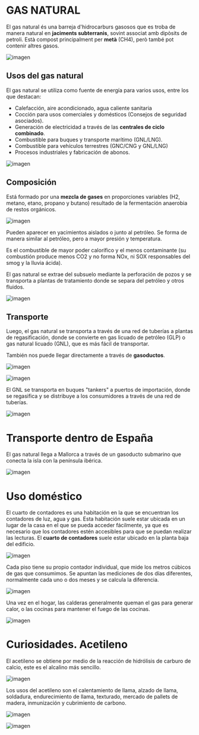 # GAS NATURAL

El gas natural és una barreja d'hidrocarburs gasosos que es troba de manera natural en **jaciments subterranis**, sovint associat amb dipòsits de petroli. Està compost principalment per **metà** (CH4), però també pot contenir altres gasos.

![imagen](img/2022-11-19-15-34-29.png)

## Usos del gas natural

El gas natural se utiliza como fuente de energía para varios usos, entre los que destacan:

- Calefacción, aire acondicionado, agua caliente sanitaria
- Cocción para usos comerciales y domésticos (Consejos de seguridad asociados).
- Generación de electricidad a través de las **centrales de ciclo combinado**.
- Combustible para buques y transporte marítimo (GNL/LNG).
- Combustible para vehículos terrestres (GNC/CNG y GNL/LNG)
- Procesos industriales y fabricación de abonos.

![imagen](img/2022-11-19-15-18-26.png)

## Composición

Está formado por una **mezcla de gases** en proporciones variables (H2, metano, etano, propano y butano) resultado de la fermentación anaerobia de restos orgánicos.

![imagen](img/2022-11-19-15-34-42.png)

Pueden aparecer en yacimientos aislados o junto al petróleo. Se forma de manera similar al petróleo, pero a mayor presión y temperatura.

Es el combustible de mayor poder calorífico y el menos contaminante (su combustión produce menos CO2 y no forma NOx, ni SOX responsables del smog y la lluvia ácida).

 El gas natural se extrae del subsuelo mediante la perforación de pozos y se transporta a plantas de tratamiento donde se separa del petróleo y otros fluidos.

 ![imagen](img/2022-11-19-15-17-46.png)

 ## Transporte

 Luego, el gas natural se transporta a través de una red de tuberías a plantas de regasificación, donde se convierte en gas licuado de petróleo (GLP) o gas natural licuado (GNL), que es más fácil de transportar.

 También nos puede llegar directamente a través de **gasoductos**.

 ![imagen](img/2022-11-19-15-36-53.png)

 ![imagen](img/2022-11-19-15-16-54.png)

 El GNL se transporta en buques "tankers" a puertos de importación, donde se regasifica y se distribuye a los consumidores a través de una red de tuberías.

![imagen](img/2022-11-19-15-16-06.png)

# Transporte dentro de España


El gas natural llega a Mallorca a través de un gasoducto submarino que conecta la isla con la península ibérica.

![imagen](img/2022-11-19-15-37-37.png)

# Uso doméstico

El cuarto de contadores es una habitación en la que se encuentran los contadores de luz, agua y gas. Esta habitación suele estar ubicada en un lugar de la casa en el que se pueda acceder fácilmente, ya que es necesario que los contadores estén accesibles para que se puedan realizar las lecturas. El **cuarto de contadores** suele estar ubicado en la planta baja del edificio.

![imagen](img/2022-11-19-15-38-55.png)

Cada piso tiene su propio contador individual, que mide los metros cúbicos de gas que consumimos. Se apuntan las mediciones de dos días diferentes, normalmente cada uno o dos meses y se calcula la diferencia.

![imagen](img/2022-11-19-15-39-04.png)

Una vez en el hogar, las calderas generalmente queman el gas para generar calor, o las cocinas para mantener el fuego de las cocinas.

![imagen](img/2022-11-19-15-38-04.png)

# Curiosidades. Acetileno

El acetileno se obtiene por medio de la reacción de hidrólisis de carburo de calcio, este es el alcalino más sencillo.

![imagen](img/2022-11-19-15-13-22.png)

Los usos del acetileno son el calentamiento de llama, alzado de llama, soldadura, endurecimiento de llama, texturado, mercado de pallets de madera, inmunización y cubrimiento de carbono.

![imagen](img/2022-11-19-15-13-36.png)

![imagen](img/2022-11-19-15-39-15.png)